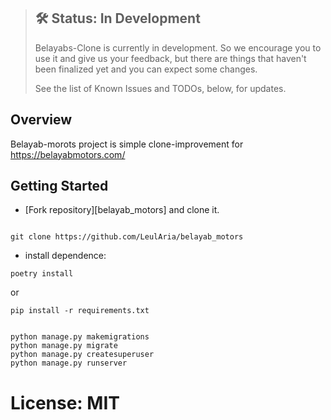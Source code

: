 > ## 🛠 Status: In Development
> Belayabs-Clone is currently in development. So we encourage you to use it and give us your feedback, but there are things that haven't been finalized yet and you can expect some changes.
>
> See the list of Known Issues and TODOs, below, for updates.

## Overview

Belayab-morots project is simple clone-improvement for https://belayabmotors.com/

## Getting Started

* [Fork repository][belayab_motors] and clone it.

```shell tab="Shell or CMD"

git clone https://github.com/LeulAria/belayab_motors
```

* install dependence:

```shell tab="Poetry"
poetry install
```

or 

```shell tab="pip"
pip install -r requirements.txt
```


```shell tab="shell or CMD"

python manage.py makemigrations
python manage.py migrate
python manage.py createsuperuser
python manage.py runserver
```

# License: MIT

[Belayab Sample Site]: https://github.com/LeulAria/belayab_motors
